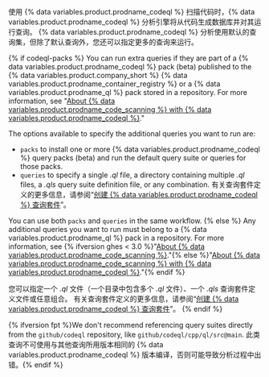 使用 {% data variables.product.prodname_codeql %} 扫描代码时，{% data variables.product.prodname_codeql %} 分析引擎将从代码生成数据库并对其运行查询。 {% data variables.product.prodname_codeql %} 分析使用默认的查询集，但除了默认查询外，您还可以指定更多的查询来运行。

{% if codeql-packs %}
You can run extra queries if they are part of a
{% data variables.product.prodname_codeql %} pack (beta) published to the {% data variables.product.company_short %} {% data variables.product.prodname_container_registry %} or a {% data variables.product.prodname_ql %} pack stored in a repository. For more information, see "[About {% data variables.product.prodname_code_scanning %} with {% data variables.product.prodname_codeql %}](/code-security/secure-coding/automatically-scanning-your-code-for-vulnerabilities-and-errors/about-code-scanning-with-codeql#about-codeql-queries)."

The options available to specify the additional queries you want to run are:

- `packs` to install one or more {% data variables.product.prodname_codeql %} query packs (beta) and run the default query suite or queries for those packs.
- `queries` to specify a single _.ql_ file, a directory containing multiple _.ql_ files, a _.qls_ query suite definition file, or any combination. 有关查询套件定义的更多信息，请参阅“[创建 {% data variables.product.prodname_codeql %} 查询套件](https://codeql.github.com/docs/codeql-cli/creating-codeql-query-suites/)”。

You can use both `packs` and `queries` in the same workflow.
{% else %}
Any additional queries you want to run must belong to a
{% data variables.product.prodname_ql %} pack in a repository. For more information, see {% ifversion ghes < 3.0 %}"[About {% data variables.product.prodname_code_scanning %}](/github/finding-security-vulnerabilities-and-errors-in-your-code/automatically-scanning-your-code-for-vulnerabilities-and-errors/about-code-scanning#about-codeql)."{% else %}"[About {% data variables.product.prodname_code_scanning %} with {% data variables.product.prodname_codeql %}](/code-security/secure-coding/automatically-scanning-your-code-for-vulnerabilities-and-errors/about-code-scanning-with-codeql#about-codeql-queries)."{% endif %}

您可以指定一个 _.ql_ 文件（一个目录中包含多个 _.ql_ 文件）、一个 _.qls_ 查询套件定义文件或任意组合。 有关查询套件定义的更多信息，请参阅“[创建 {% data variables.product.prodname_codeql %} 查询套件](https://codeql.github.com/docs/codeql-cli/creating-codeql-query-suites/)”。
{% endif %}

{% ifversion fpt %}We don't recommend referencing query suites directly from the `github/codeql` repository, like `github/codeql/cpp/ql/src@main`. 此类查询不可使用与其他查询所用版本相同的 {% data variables.product.prodname_codeql %} 版本编译，否则可能导致分析过程中出错。{% endif %}
